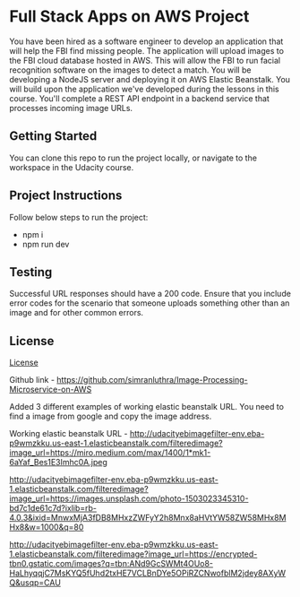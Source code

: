 # Full Stack Apps on AWS Project

You have been hired as a software engineer to develop an application that will help the FBI find missing people.  The application will upload images to the FBI cloud database hosted in AWS. This will allow the FBI to run facial recognition software on the images to detect a match. You will be developing a NodeJS server and deploying it on AWS Elastic Beanstalk. 
You will build upon the application we've developed during the lessons in this course. You'll complete a REST API endpoint in a backend service that processes incoming image URLs.

## Getting Started

You can clone this repo to run the project locally, or navigate to the workspace in the Udacity course.

## Project Instructions

Follow below steps to run the project:
- npm i
- npm run dev

## Testing

Successful URL responses should have a 200 code. Ensure that you include error codes for the scenario that someone uploads something other than an image and for other common errors.

## License

[License](LICENSE.txt)

Github link - https://github.com/simranluthra/Image-Processing-Microservice-on-AWS

Added 3 different examples of working elastic beanstalk URL. You need to find a image from google and copy the image address.

Working elastic beanstalk URL - http://udacityebimagefilter-env.eba-p9wmzkku.us-east-1.elasticbeanstalk.com/filteredimage?image_url=https://miro.medium.com/max/1400/1*mk1-6aYaf_Bes1E3Imhc0A.jpeg

http://udacityebimagefilter-env.eba-p9wmzkku.us-east-1.elasticbeanstalk.com/filteredimage?image_url=https://images.unsplash.com/photo-1503023345310-bd7c1de61c7d?ixlib=rb-4.0.3&ixid=MnwxMjA3fDB8MHxzZWFyY2h8Mnx8aHVtYW58ZW58MHx8MHx8&w=1000&q=80

http://udacityebimagefilter-env.eba-p9wmzkku.us-east-1.elasticbeanstalk.com/filteredimage?image_url=https://encrypted-tbn0.gstatic.com/images?q=tbn:ANd9GcSWMt4OUo8-HaLhyqqjC7MsKYQ5fUhd2txHE7VCLBnDYe5OPiRZCNwofblM2jdey8AXyWQ&usqp=CAU